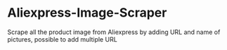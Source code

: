 # Aliexpress-Image-Scraper
Scrape all the product image from Aliexpress by adding URL and name of pictures, possible to add multiple URL
